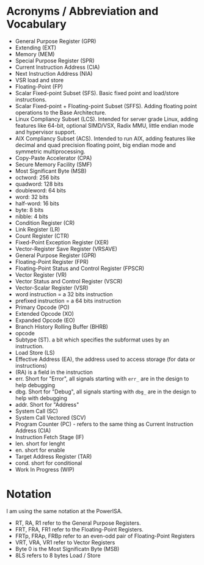 # Acronyms / Abbreviation and Vocabulary
- General Purpose Register (GPR)
- Extending (EXT)
- Memory (MEM)
- Special Purpose Register (SPR)
- Current Instruction Address (CIA)
- Next Instruction Address (NIA)
- VSR load and store
- Floating-Point (FP)
- Scalar Fixed-point Subset (SFS). Basic fixed point and load/store instructions. 
- Scalar Fixed-point + Floating-point Subset (SFFS). Adding floating point operations to the Base Architecture.
- Linux Compliancy Subset (LCS). Intended for server grade Linux, adding features like 64-bit, optional SIMD/VSX, Radix MMU, little endian mode and hypervisor support.
- AIX Compliancy Subset (ACS). Intended to run AIX, adding features like decimal and quad precision floating point, big endian mode and symmetric multiprocessing.
- Copy-Paste Accelerator (CPA)
- Secure Memory Facility (SMF)
- Most Significant Byte (MSB)
- octword: 256 bits
- quadword: 128 bits
- doubleword: 64 bits
- word: 32 bits
- half-word: 16 bits
- byte: 8 bits
- nibble: 4 bits
- Condition Register (CR)
- Link Register (LR)
- Count Register (CTR)
- Fixed-Point Exception Register (XER)
- Vector-Register Save Register (VRSAVE)
- General Purpose Register (GPR)
- Floating-Point Register (FPR)
- Floating-Point Status and Control Register (FPSCR)
- Vector Register (VR)
- Vector Status and Control Register (VSCR)
- Vector-Scalar Register (VSR)
- word instruction = a 32 bits instruction
- prefixed instruction = a 64 bits instruction
- Primary Opcode (PO)
- Extended Opcode (XO)
- Expanded Opcode (EO)
- Branch History Rolling Buffer (BHRB)
- opcode
- Subtype (ST). a bit which specifies the subformat uses by an instruction.
- Load Store (LS)
- Effective Address (EA), the address used to access storage (for data or
  instructions)
- (RA) is a field in the instruction
- err. Short for "Error", all signals starting with `err_` are in the design to
  help debugging
- dbg. Short for "Debug", all signals starting with `dbg_` are in the design to
  help with debugging
- addr. Short for "Address"
- System Call (SC)
- System Call Vectored (SCV)
- Program Counter (PC) - refers to the same thing as Current Instruction
  Address (CIA)
- Instruction Fetch Stage (IF)
- len. short for lenght
- en. short for enable
- Target Address Register (TAR)
- cond. short for conditional
- Work In Progress (WIP)

# Notation
I am using the same notation at the PowerISA.
- RT, RA, R1 refer to the General Purpose Registers.
- FRT, FRA, FR1 refer to the Floating-Point Registers.
- FRTp, FRAp, FRBp refer to an even-odd pair of Floating-Point Registers
- VRT, VRA, VR1 refer to Vector Registers
- Byte 0 is the Most Significatn Byte (MSB)
- 8LS refers to 8 bytes Load / Store
